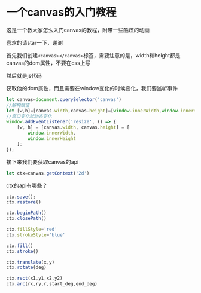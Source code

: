 # 一个canvas的入门教程

这是一个教大家怎么入门canvas的教程，附带一些酷炫的动画

喜欢的请star一下，谢谢

首先我们创建`<canvas></canvas>`标签，需要注意的是，width和height都是canvas的dom属性，不要在css上写

然后就是js代码

获取他的dom属性，而且需要在window变化的时候变化，我们要监听事件

```javascript
let canvas=document.querySelector('canvas')
//解构赋值
let [w,h]=[canvas.width,canvas.height]=[window.innerWidth,window.innerHeight]
//窗口变化就动态变化
window.addEventListener('resize', () => {
    [w, h] = [canvas.width, canvas.height] = [
        window.innerWidth,
        window.innerHeight
    ];
});
```
接下来我们要获取canvas的api
```javascript
let ctx=canvas.getContext('2d')
```
ctx的api有哪些？
```javascript
ctx.save();
ctx.restore()

ctx.beginPath()
ctx.closePath()

ctx.fillStyle='red'
ctx.strokeStyle='blue'

ctx.fill()
ctx.stroke()

ctx.translate(x,y)
ctx.rotate(deg)

ctx.rect(x1,y1,x2,y2)
ctx.arc(rx,ry,r,start_deg,end_deg)


```